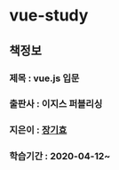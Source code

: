 # vue-study

## 책정보
### 제목 : vue.js 입문
### 출판사 : 이지스 퍼블리싱
### 지은이 : [장기효](https://github.com/joshua1988)
### 학습기간 : 2020-04-12~